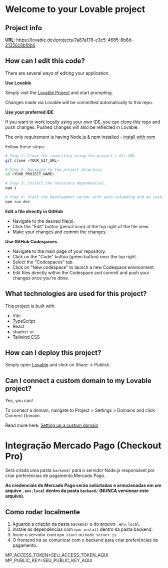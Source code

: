# Welcome to your Lovable project

## Project info

**URL**: https://lovable.dev/projects/7a87a178-e3c5-4685-8b8d-21356c8b1bb6

## How can I edit this code?

There are several ways of editing your application.

**Use Lovable**

Simply visit the [Lovable Project](https://lovable.dev/projects/7a87a178-e3c5-4685-8b8d-21356c8b1bb6) and start prompting.

Changes made via Lovable will be committed automatically to this repo.

**Use your preferred IDE**

If you want to work locally using your own IDE, you can clone this repo and push changes. Pushed changes will also be reflected in Lovable.

The only requirement is having Node.js & npm installed - [install with nvm](https://github.com/nvm-sh/nvm#installing-and-updating)

Follow these steps:

```sh
# Step 1: Clone the repository using the project's Git URL.
git clone <YOUR_GIT_URL>

# Step 2: Navigate to the project directory.
cd <YOUR_PROJECT_NAME>

# Step 3: Install the necessary dependencies.
npm i

# Step 4: Start the development server with auto-reloading and an instant preview.
npm run dev
```

**Edit a file directly in GitHub**

- Navigate to the desired file(s).
- Click the "Edit" button (pencil icon) at the top right of the file view.
- Make your changes and commit the changes.

**Use GitHub Codespaces**

- Navigate to the main page of your repository.
- Click on the "Code" button (green button) near the top right.
- Select the "Codespaces" tab.
- Click on "New codespace" to launch a new Codespace environment.
- Edit files directly within the Codespace and commit and push your changes once you're done.

## What technologies are used for this project?

This project is built with:

- Vite
- TypeScript
- React
- shadcn-ui
- Tailwind CSS

## How can I deploy this project?

Simply open [Lovable](https://lovable.dev/projects/7a87a178-e3c5-4685-8b8d-21356c8b1bb6) and click on Share -> Publish.

## Can I connect a custom domain to my Lovable project?

Yes, you can!

To connect a domain, navigate to Project > Settings > Domains and click Connect Domain.

Read more here: [Setting up a custom domain](https://docs.lovable.dev/tips-tricks/custom-domain#step-by-step-guide)

# Integração Mercado Pago (Checkout Pro)

Será criada uma pasta `backend/` para o servidor Node.js responsável por criar preferências de pagamento Mercado Pago.

**As credenciais do Mercado Pago serão solicitadas e armazenadas em um arquivo `.env.local` dentro da pasta `backend/` (NUNCA versionar este arquivo).**

## Como rodar localmente
1. Aguarde a criação da pasta `backend/` e do arquivo `.env.local`.
2. Instale as dependências com `npm install` dentro da pasta backend.
3. Inicie o servidor com `npm start` ou `node server.js`.
4. O frontend irá se comunicar com o backend para criar preferências de pagamento.

MP_ACCESS_TOKEN=SEU_ACCESS_TOKEN_AQUI
MP_PUBLIC_KEY=SEU_PUBLIC_KEY_AQUI
